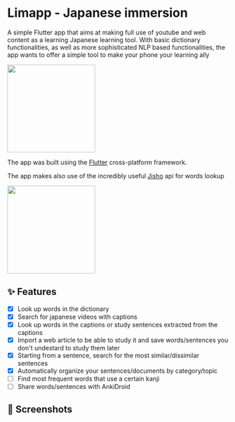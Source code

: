# Limapp - Japanese immersion

A simple Flutter app that aims at making full use of youtube and web content as a learning Japanese learning tool. With basic dictionary functionalities, as well as more sophisticated NLP based functionalities, the app wants to offer a simple tool to make your phone your learning ally

<a href="https://flutter.dev/"><img src="https://upload.wikimedia.org/wikipedia/commons/1/17/Google-flutter-logo.png" width="200"/></a>
<br>

The app was built using the [Flutter](https://flutter.dev/) cross-platform framework.

The app makes also use of the incredibly useful [Jisho](https://jisho.org/) api for words lookup

<a href="https://jisho.org/"><img src="https://camo.githubusercontent.com/ecf2e1f38cf2d00aa5e9b7ae2cba32ab9865101567767328e04de495038672d4/687474703a2f2f6173736574732e6a6973686f2e6f72672f6173736574732f6a6973686f2d6c6f676f2d76344032782d373333303039316330373962396464353936303134303162303532623532653130333937383232316338666236663565323234303664383731666363373436612e706e67" width="200"/></a>
<br>




## ✨ Features

- [x] Look up words in the dictionary
- [x] Search for japanese videos with captions
- [x] Look up words in the captions or study sentences extracted from the captions
- [x] Import a web article to be able to study it and save words/sentences you don't undestard to study them later 
- [x] Starting from a sentence, search for the most similar/dissimilar sentences
- [x] Automatically organize your sentences/documents by category/topic
- [ ] Find most frequent words that use a certain kanji
- [ ] Share words/sentences with AnkiDroid

## 📸 Screenshots

